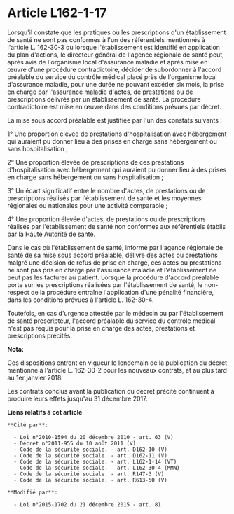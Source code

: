 # Article L162-1-17

Lorsqu'il constate que les pratiques ou les prescriptions d'un établissement de santé ne sont pas conformes à l'un des
référentiels mentionnés à l'article L. 162-30-3 ou lorsque l'établissement est identifié en application du plan d'actions, le
directeur général de l'agence régionale de santé peut, après avis de l'organisme local d'assurance maladie et après mise en
œuvre d'une procédure contradictoire, décider de subordonner à l'accord préalable du service du contrôle médical placé près
de l'organisme local d'assurance maladie, pour une durée ne pouvant excéder six mois, la prise en charge par l'assurance
maladie d'actes, de prestations ou de prescriptions délivrés par un établissement de santé. La procédure contradictoire est
mise en œuvre dans des conditions prévues par décret. 

La mise sous accord préalable est justifiée par l'un des constats suivants : 

1° Une proportion élevée de prestations d'hospitalisation avec hébergement qui auraient pu donner lieu à des prises en charge
sans hébergement ou sans hospitalisation ; 

2° Une proportion élevée de prescriptions de ces prestations d'hospitalisation avec hébergement qui auraient pu donner lieu à
des prises en charge sans hébergement ou sans hospitalisation ; 

3° Un écart significatif entre le nombre d'actes, de prestations ou de prescriptions réalisés par l'établissement de santé et
les moyennes régionales ou nationales pour une activité comparable ; 

4° Une proportion élevée d'actes, de prestations ou de prescriptions réalisés par l'établissement de santé non conformes aux
référentiels établis par la Haute Autorité de santé. 

Dans le cas où l'établissement de santé, informé par l'agence régionale de santé de sa mise sous accord préalable, délivre
des actes ou prestations malgré une décision de refus de prise en charge, ces actes ou prestations ne sont pas pris en charge
par l'assurance maladie et l'établissement ne peut pas les facturer au patient. Lorsque la procédure d'accord préalable porte
sur les prescriptions réalisées par l'établissement de santé, le non-respect de la procédure entraîne l'application d'une
pénalité financière, dans les conditions prévues à l'article L. 162-30-4. 

Toutefois, en cas d'urgence attestée par le médecin ou par l'établissement de santé prescripteur, l'accord préalable du
service du contrôle médical n'est pas requis pour la prise en charge des actes, prestations et prescriptions précités.

**Nota:**

Ces dispositions entrent en vigueur le lendemain de la publication du décret mentionné à l'article L. 162-30-2 pour les
nouveaux contrats, et au plus tard au 1er janvier 2018. 

Les contrats conclus avant la publication du décret précité continuent à produire leurs effets jusqu'au 31 décembre 2017.

**Liens relatifs à cet article**

	**Cité par**:

	  - Loi n°2010-1594 du 20 décembre 2010 - art. 63 (V)
	  - Décret n°2011-955 du 10 août 2011 (V)
	  - Code de la sécurité sociale. - art. D162-10 (V)
	  - Code de la sécurité sociale. - art. D162-11 (V)
	  - Code de la sécurité sociale. - art. L162-1-14 (VT)
	  - Code de la sécurité sociale. - art. L162-30-4 (MMN)
	  - Code de la sécurité sociale. - art. R147-3 (V)
	  - Code de la sécurité sociale. - art. R613-50 (V)

	**Modifié par**:

	  - Loi n°2015-1702 du 21 décembre 2015 - art. 81
